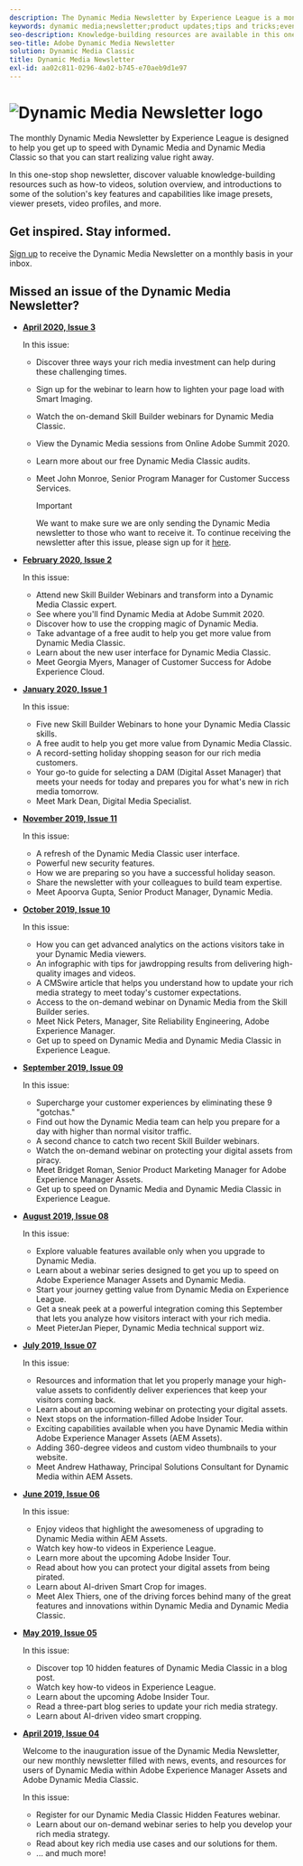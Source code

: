 ```yaml
---
description: The Dynamic Media Newsletter by Experience League is a monthly newsletter. It is designed to help you get up to speed with Dynamic Media and Dynamic Media Classic so that you can start realize value right away. Valuable knowledge-building resources are available in this one-stop shop newsletter, including how to videos, solution overviews, and introductions to some of the key features and capabilities like image presets, viewer presets, video profiles, and more. 
keywords: dynamic media;newsletter;product updates;tips and tricks;events;customer success;blog;blogs;images;videos;features;capabilities
seo-description: Knowledge-building resources are available in this one-stop shop newsletter, including how to videos, solution overviews, and introductions to some of the key features and capabilities like image presets, viewer presets, video profiles, and more.
seo-title: Adobe Dynamic Media Newsletter 
solution: Dynamic Media Classic
title: Dynamic Media Newsletter
exl-id: aa02c811-0296-4a02-b745-e70aeb9d1e97
---
```

# ![Dynamic Media Newsletter logo](/help/assets/assets/dynamic-media-newsletter-logo.png)

The monthly Dynamic Media Newsletter by Experience League is designed to help you get up to speed with Dynamic Media and Dynamic Media Classic so that you can start realizing value right away.
 
In this one-stop shop newsletter, discover valuable knowledge-building resources such as how-to videos, solution overview, and introductions to some of the solution's key features and capabilities like image presets, viewer presets, video profiles, and more.

## Get inspired. Stay informed.

[Sign up](https://www.adobe.com/subscription/dynamic-media-newsletter.html) to receive the Dynamic Media Newsletter on a monthly basis in your inbox.

## Missed an issue of the Dynamic Media Newsletter?

<!-- * **[May 2020, Issue 4](https://expleague.azureedge.net/assets/aem/Experience-Insider-vol.31.html)**

    In this issue:

    * What business continuity means in uncertain times.
    * Key takeaways from the first all-digital Adobe Summit.
    * Must-watch Experience Manager breakout sessions.
    * Summit customer spotlight: Under Armour.
    * Never miss an Experience Insider webinar.
    * Public sector spotlight: The urgent need for digital enrollment.
    * Look what’s new in Experience Manager Innovation.
    * Build your Experience Manager skills *live* with the Adobe pros.
    * Connect with the Adobe Experience Manager Community.
    * Fast-track your Adobe expertise with Adobe Experience League. -->

* **[April 2020, Issue 3](https://expleague.azureedge.net/assets/dynamic-media/Dynamic_Media_Newsletter_04_2020_April.html)**

    In this issue:

  * Discover three ways your rich media investment can help during these challenging times.
  * Sign up for the webinar to learn how to lighten your page load with Smart Imaging.
  * Watch the on-demand Skill Builder webinars for Dynamic Media Classic.
  * View the Dynamic Media sessions from Online Adobe Summit 2020.
  * Learn more about our free Dynamic Media Classic audits.
  * Meet John Monroe, Senior Program Manager for Customer Success Services.

    >[!IMPORTANT]
    >
    >We want to make sure we are only sending the Dynamic Media newsletter to those who want to receive it. To continue receiving the newsletter after this issue, please sign up for it [here](https://nam04.safelinks.protection.outlook.com/?url=http%3A%2F%2Ft.messages.adobe.com%2Fr%2F%3Fid%3Dha6c66e%2C266d7ba%2C26edbee&data=02%7C01%7Crbrough%40adobe.com%7Ce0ec0f8dde0f4eb03d9c08d7e2173fd3%7Cfa7b1b5a7b34438794aed2c178decee1%7C0%7C0%7C637226461801398160&sdata=3c1oREsqy%2FeDPKC3dd4IO9dXomQ1XbokaBAYQl8obrk%3D&reserved=0).

* **[February 2020, Issue 2](https://expleague.azureedge.net/assets/dynamic-media/Dynamic_Media_Newsletter_02_2020_Feb.html)**

    In this issue:

  * Attend new Skill Builder Webinars and transform into a Dynamic Media Classic expert.
  * See where you'll find Dynamic Media at Adobe Summit 2020.
  * Discover how to use the cropping magic of Dynamic Media.
  * Take advantage of a free audit to help you get more value from Dynamic Media Classic.
  * Learn about the new user interface for Dynamic Media Classic.
  * Meet Georgia Myers, Manager of Customer Success for Adobe Experience Cloud.

* **[January 2020, Issue 1](https://expleague.azureedge.net/assets/dynamic-media/Dynamic_Media_Newsletter_01_2020_Jan.html)**

    In this issue:

  * Five new Skill Builder Webinars to hone your Dynamic Media Classic skills.
  * A free audit to help you get more value from Dynamic Media Classic.
  * A record-setting holiday shopping season for our rich media customers.
  * Your go-to guide for selecting a DAM (Digital Asset Manager) that meets your needs for today and prepares you for what's new in rich media tomorrow.
  * Meet Mark Dean, Digital Media Specialist.

* **[November 2019, Issue 11](https://expleague.azureedge.net/assets/dynamic-media/Dynamic_Media_Newsletter_11_2019_Nov.html)**

    In this issue:

  * A refresh of the Dynamic Media Classic user interface.
  * Powerful new security features.
  * How we are preparing so you have a successful holiday season.
  * Share the newsletter with your colleagues to build team expertise.
  * Meet Apoorva Gupta, Senior Product Manager, Dynamic Media.

* **[October 2019, Issue 10](https://expleague.azureedge.net/assets/dynamic-media/Dynamic_Media_Newsletter_10_2019_Oct.html)**

    In this issue:

  * How you can get advanced analytics on the actions visitors take in your Dynamic Media viewers.
  * An infographic with tips for jawdropping results from delivering high-quality images and videos.
  * A CMSwire article that helps you understand how to update your rich media strategy to meet today's customer expectations.
  * Access to the on-demand webinar on Dynamic Media from the Skill Builder series.
  * Meet Nick Peters, Manager, Site Reliability Engineering, Adobe Experience Manager.
  * Get up to speed on Dynamic Media and Dynamic Media Classic in Experience League.

* **[September 2019, Issue 09](https://expleague.azureedge.net/assets/dynamic-media/Dynamic_Media_Newsletter_09_2019_Sept.html)**

    In this issue:

  * Supercharge your customer experiences by eliminating these 9 "gotchas."
  * Find out how the Dynamic Media team can help you prepare for a day with higher than normal visitor traffic.
  * A second chance to catch two recent Skill Builder webinars.
  * Watch the on-demand webinar on protecting your digital assets from piracy.
  * Meet Bridget Roman, Senior Product Marketing Manager for Adobe Experience Manager Assets.
  * Get up to speed on Dynamic Media and Dynamic Media Classic in Experience League.

* **[August 2019, Issue 08](https://expleague.azureedge.net/assets/dynamic-media/Dynamic_Media_Newsletter_08_2019_Aug.html)**

    In this issue:

  * Explore valuable features available only when you upgrade to Dynamic Media.
  * Learn about a webinar series designed to get you up to speed on Adobe Experience Manager Assets and Dynamic Media.
  * Start your journey getting value from Dynamic Media on Experience League.
  * Get a sneak peek at a powerful integration coming this September that lets you analyze how visitors interact with your rich media.
  * Meet PieterJan Pieper, Dynamic Media technical support wiz.

* **[July 2019, Issue 07](https://expleague.azureedge.net/assets/dynamic-media/Dynamic_Media_Newsletter_07_2019_July.html)**

    In this issue:

  * Resources and information that let you properly manage your high-value assets to confidently deliver experiences that keep your visitors coming back.
  * Learn about an upcoming webinar on protecting your digital assets.
  * Next stops on the information-filled Adobe Insider Tour.
  * Exciting capabilities available when you have Dynamic Media within Adobe Experience Manager Assets (AEM Assets).
  * Adding 360-degree videos and custom video thumbnails to your website.
  * Meet Andrew Hathaway, Principal Solutions Consultant for Dynamic Media within AEM Assets.

* **[June 2019, Issue 06](https://expleague.azureedge.net/assets/dynamic-media/Dynamic_Media_Newsletter_06_2019_June.html)**

    In this issue:

  * Enjoy videos that highlight the awesomeness of upgrading to Dynamic Media within AEM Assets.
  * Watch key how-to videos in Experience League.
  * Learn more about the upcoming Adobe Insider Tour.
  * Read about how you can protect your digital assets from being pirated.
  * Learn about AI-driven Smart Crop for images.
  * Meet Alex Thiers, one of the driving forces behind many of the great features and innovations within Dynamic Media and Dynamic Media Classic.

* **[May 2019, Issue 05](https://expleague.azureedge.net/assets/dynamic-media/Dynamic_Media_Newsletter_05_2019_May.html)**

    In this issue:

  * Discover top 10 hidden features of Dynamic Media Classic in a blog post.
  * Watch key how-to videos in Experience League.
  * Learn about the upcoming Adobe Insider Tour.
  * Read a three-part blog series to update your rich media strategy.
  * Learn about AI-driven video smart cropping.

* **[April 2019, Issue 04](https://expleague.azureedge.net/assets/dynamic-media/Dynamic_Media_Newsletter_04_2019_April.html)**

    Welcome to the inauguration issue of the Dynamic Media Newsletter, our new monthly newsletter filled with news, events, and resources for users of Dynamic Media within Adobe Experience Manager Assets and Adobe Dynamic Media Classic.

    In this issue:

  * Register for our Dynamic Media Classic Hidden Features webinar.
  * Learn about our on-demand webinar series to help you develop your rich media strategy.
  * Read about key rich media use cases and our solutions for them. 
  * ... and much more!
